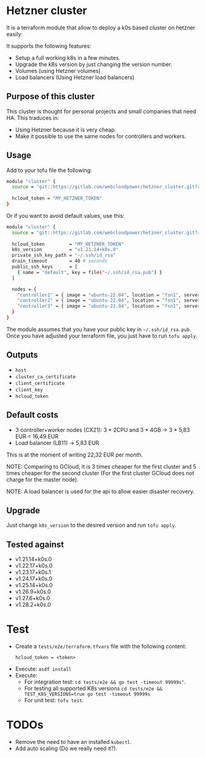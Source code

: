 # Hetzner cluster

It is a terraform module that allow to deploy a k0s based cluster on hetzner easily:

It supports the following features:
- Setup a full working k8s in a few minutes.
- Upgrade the k8s version by just changing the version number.
- Volumes (using Hetzner volumes)
- Load balancers (Using Hetzner load balancers)

## Purpose of this cluster
This cluster is thought for personal projects and small companies that need HA. This traduces in:
- Using Hetzner because it is very cheap.
- Make it possible to use the same nodes for controllers and workers.

## Usage
Add to your tofu file the following:
```bash
module "cluster" {             
  source = "git::https://gitlab.com/webcloudpower/hetzner_cluster.git?ref=0.8.2"
    
  hcloud_token = "MY_HETZNER_TOKEN"
}
```

Or if you want to avoid default values, use this:
```bash
module "cluster" {             
  source = "git::https://gitlab.com/webcloudpower/hetzner_cluster.git?ref=0.8.2"
    
  hcloud_token         = "MY_HETZNER_TOKEN"
  k0s_version          = "v1.21.14+k0s.0"
  private_ssh_key_path = "~/.ssh/id_rsa" 
  drain_timeout        = 40 # seconds
  public_ssh_keys      = [
    { name = "default", key = file("~/.ssh/id_rsa.pub") }
  ]

  nodes = {
    "controller1" = { image = "ubuntu-22.04", location = "fsn1", server_type = "cx21", role = "controller+worker" },
    "controller2" = { image = "ubuntu-22.04", location = "fsn1", server_type = "cx21", role = "controller+worker" },
    "controller3" = { image = "ubuntu-22.04", location = "fsn1", server_type = "cx21", role = "controller+worker" },
  }
}
```

The module assumes that you have your public key in `~/.ssh/id_rsa.pub`. Once you have
adjusted your terraform file, you just have to run `tofu apply`.

## Outputs
* `host`
* `cluster_ca_certificate`
* `client_certificate`
* `client_key`
* `hcloud_token`

## Default costs
* 3 controller+worker nodes (CX21): 3 * 2CPU and 3 * 4GB -> 3 * 5,83 EUR = 16,49 EUR
* Load balancer (LB11) -> 5,83 EUR

This is at the moment of writing 22,32 EUR per month.

NOTE: Comparing to GCloud, it is 3 times cheaper for the first cluster and 5 times cheaper for the second cluster (For the first cluster GCloud does not charge for the master node).

NOTE: A load balancer is used for the api to allow easier disaster recovery.

## Upgrade
Just change `k0s_version` to the desired version and run `tofu apply`.

## Tested against
* v1.21.14+k0s.0 
* v1.22.17+k0s.0
* v1.23.17+k0s.1
* v1.24.17+k0s.0
* v1.25.14+k0s.0
* v1.26.9+k0s.0
* v1.27.6+k0s.0
* v1.28.2+k0s.0

# Test
- Create a `tests/e2e/terraform.tfvars` file with the following content:
  ```
  hcloud_token = <token>
  ```
- Execute: `asdf install`
- Execute:
  * For integration test: `cd tests/e2e && go test -timeout 99999s"`.
  * For testing all supported K8s versions `cd tests/e2e && TEST_K8S_VERSIONS=true go test -timeout 99999s`
  * For unit test: `tofu test`.

# TODOs
* Remove the need to have an installed `kubectl`. 
* Add auto scaling (Do we really need it?).
